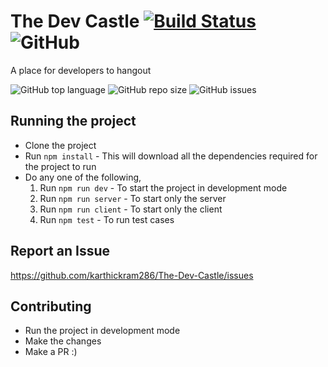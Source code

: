 # The Dev Castle [![Build Status](https://travis-ci.com/karthickram286/The-Dev-Castle.svg?branch=master)](https://travis-ci.com/karthickram286/The-Dev-Castle) ![GitHub](https://img.shields.io/github/license/karthickram286/The-Dev-Castle)

A place for developers to hangout

![GitHub top language](https://img.shields.io/github/languages/top/karthickram286/The-Dev-Castle?style=for-the-badge) ![GitHub repo size](https://img.shields.io/github/repo-size/karthickram286/The-Dev-Castle?style=for-the-badge) ![GitHub issues](https://img.shields.io/github/issues/karthickram286/The-Dev-Castle?style=for-the-badge)

## Running the project
- Clone the project
- Run `npm install` - This will download all the dependencies required for the project to run
- Do any one of the following,
  1. Run `npm run dev` - To start the project in development mode
  2. Run `npm run server` - To start only the server
  3. Run `npm run client` - To start only the client
  4. Run `npm test` - To run test cases
 
## Report an Issue
https://github.com/karthickram286/The-Dev-Castle/issues

## Contributing
- Run the project in development mode 
- Make the changes
- Make a PR :)
